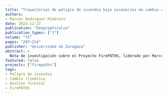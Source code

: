 ```yaml
---
title: "Trayectorias de peligro de incendio bajo escenarios de cambio climático y de gestión: Nota de investigación"
authors:
- Marcos Rodrigues Mimbrero
date: 2023-12-27
publication: "Geographicalia"
publication_types: ["3"]
volume: "75"
pages: "207–214"
publisher: "Universidad de Zaragoza"
abstract: >
  Nota de investigación sobre el Proyecto FirePATHS, liderado por Marcos Rodrigues y financiado por el Ministerio de Ciencia e Innovación (PID2020-116556RA-I00). El proyecto persigue evaluar la evolución del peligro de incendio bajo distintos escenarios de concentración de emisiones y de gestión forestal mediante la interacción explícita del sistema clima-vegetación-fuego. El núcleo del proceso reside en la modelización de la dinámica de la vegetación a escala de rodal bajo diversas trayectorias de evolución climática, para caracterizar el estado y tipología de los combustibles, y la posterior simulación del comportamiento potencial del fuego (ej., velocidad de propagación o intensidad de la quema). Se trata de una estrategia novedosa para evaluar las posibles trayectorias de evolución en el contexto actual de cambio global.
featured: false
projects: ["firepaths"]
tags:
- Peligro de incendio
- Cambio climático
- Gestión forestal
- FirePATHS
---
```


